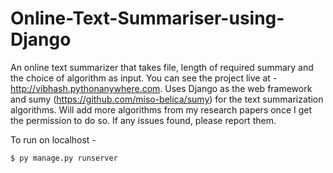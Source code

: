 # Online-Text-Summariser-using-Django
An online text summarizer that takes file, length of required summary and the choice of algorithm as input. You can see the project live at - http://vibhash.pythonanywhere.com. Uses Django as the web framework and sumy (https://github.com/miso-belica/sumy) for the text summarization algorithms. Will add more algorithms from my research papers once I get the permission to do so. If any issues found, please report them.

To run on localhost - 
```sh
$ py manage.py runserver
```

